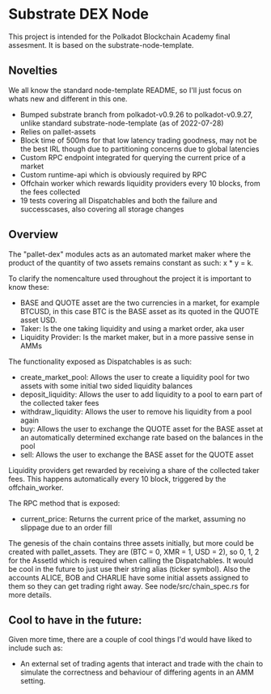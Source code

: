 # Substrate DEX Node
This project is intended for the Polkadot Blockchain Academy final assesment.
It is based on the substrate-node-template.

## Novelties
We all know the standard node-template README, so I'll just focus on whats new and different in this one.

- Bumped substrate branch from polkadot-v0.9.26 to polkadot-v0.9.27, unlike standard substrate-node-template (as of 2022-07-28)
- Relies on pallet-assets
- Block time of 500ms for that low latency trading goodness, may not be the best IRL though due to partitioning concerns due to global latencies
- Custom RPC endpoint integrated for querying the current price of a market
- Custom runtime-api which is obviously required by RPC
- Offchain worker which rewards liquidity providers every 10 blocks, from the fees collected
- 19 tests covering all Dispatchables and both the failure and successcases, also covering all storage changes

## Overview
The "pallet-dex" modules acts as an automated market maker 
where the product of the quantity of two assets remains constant as such: x * y = k.

To clarify the nomencalture used throughout the project it is important to know these:
- BASE and QUOTE asset are the two currencies in a market, for example BTCUSD, 
  in this case BTC is the BASE asset as its quoted in the QUOTE asset USD.
- Taker: Is the one taking liquidity and using a market order, aka user
- Liquidity Provider: Is the market maker, but in a more passive sense in AMMs

The functionality exposed as Dispatchables is as such:

- create_market_pool: Allows the user to create a liquidity pool for two assets with some initial two sided liquidity balances
- deposit_liquidity: Allows the user to add liquidity to a pool to earn part of the collected taker fees
- withdraw_liquidity: Allows the user to remove his liquidity from a pool again
- buy: Allows the user to exchange the QUOTE asset for the BASE asset 
  at an automatically determined exchange rate based on the balances in the pool
- sell: Allows the user to exchange the BASE asset for the QUOTE asset

Liquidity providers get rewarded by receiving a share of the collected taker fees.
This happens automatically every 10 block, triggered by the offchain_worker.

The RPC method that is exposed:
- current_price: Returns the current price of the market, assuming no slippage due to an order fill

The genesis of the chain contains three assets initially, but more could be created with pallet_assets.
They are (BTC = 0, XMR = 1, USD = 2), so 0, 1, 2 for the AssetId which is required when calling the Dispatchables.
It would be cool in the future to just use their string alias (ticker symbol).
Also the accounts ALICE, BOB and CHARLIE have some initial assets assigned to them so they can get trading right away.
See node/src/chain_spec.rs for more details.

## Cool to have in the future:
Given more time, there are a couple of cool things I'd would have liked to include such as:
- An external set of trading agents that interact and trade with the chain
 to simulate the correctness and behaviour of differing agents in an AMM setting.
